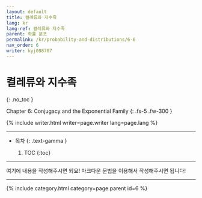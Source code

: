 ```yaml
---
layout: default
title: 켤례류와 지수족
lang: kr
lang-ref: 켤례류와 지수족
parent: 확률 분포
permalink: /kr/probability-and-distributions/6-6
nav_order: 6
writer: kyj098707
---
```


# 켤레류와 지수족
{: .no_toc }

Chapter 6: Conjugacy and the Exponential Family
{: .fs-5 .fw-300 }


{% include writer.html writer=page.writer lang=page.lang %}

---

- 목차
    {: .text-gamma }

    1. TOC
    {:toc}

---

여기에 내용을 작성해주시면 되요! 마크다운 문법을 이용해서 작성해주시면 됩니다!

---
<!-- id = [page_num] -->
{% include category.html category=page.parent id=6 %}

```